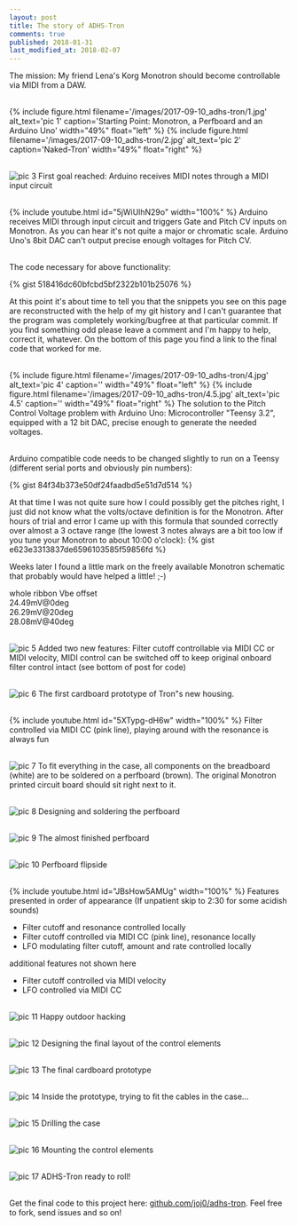 ```yaml
---
layout: post
title: The story of ADHS-Tron
comments: true
published: 2018-01-31
last_modified_at: 2018-02-07
---
```


The mission: My friend Lena&#39;s Korg Monotron should become controllable via MIDI from a DAW. <br>

<br>

<div class="clearfix">
{% include figure.html filename='/images/2017-09-10_adhs-tron/1.jpg' alt_text='pic 1' caption='Starting Point: Monotron, a Perfboard and an Arduino Uno' width="49%" float="left" %}
{% include figure.html filename='/images/2017-09-10_adhs-tron/2.jpg' alt_text='pic 2' caption='Naked-Tron' width="49%" float="right" %}
</div>
<br>

![pic 3](/images/2017-09-10_adhs-tron/3.jpg)
First goal reached: Arduino receives MIDI notes through a MIDI input circuit
<br><br>

{% include youtube.html id="5jWiUlhN29o" width="100%" %}
Arduino receives MIDI through input circuit and triggers Gate and Pitch CV inputs on Monotron. As you can hear it&#39;s not quite a major or chromatic scale. Arduino Uno&#39;s 8bit DAC can&#39;t output precise enough voltages for Pitch CV.
<br><br>

The code necessary for above functionality:
<!--<script src="http://gist-it.appspot.com/https://github.com/JOJ0/ADHS-Tron/blob/0d57429476b3d251b1390e9532fc67db75ba6be8/hyperactron.ino"></script>-->
<!--<script src="https://gist.github.com/JOJ0/518416dc60bfcbd5bf2322b101b25076.js"></script>-->
{% gist 518416dc60bfcbd5bf2322b101b25076 %}

At this point it's about time to tell you that the snippets you see on this page are reconstructed with the help of my git history and I can't guarantee that the program was completely working/bugfree at that particular commit. If you find something odd please leave a comment and I'm happy to help, correct it, whatever. On the bottom of this page you find a link to the final code that worked for me.
<br><br>

{% include figure.html filename='/images/2017-09-10_adhs-tron/4.jpg' alt_text='pic 4' caption='' width="49%" float="left" %}
{% include figure.html filename='/images/2017-09-10_adhs-tron/4.5.jpg' alt_text='pic 4.5' caption='' width="49%" float="right" %}
The solution to the Pitch Control Voltage problem with Arduino Uno: Microcontroller &#34;Teensy 3.2&#34;, equipped with a 12 bit DAC, precise enough to generate the needed voltages.
<br><br>

Arduino compatible code needs to be changed slightly to run on a Teensy (different serial ports and obviously pin numbers):
<!--<script src="http://gist-it.appspot.com/https://github.com/JOJ0/ADHS-Tron/blob/1ae1e123f3df8902e356ed3d87fe8f05327972fd/hyperactron.ino?slice=1:23"></script>-->
{% gist 84f34b373e50df24faadbd5e51d7d514 %}

At that time I was not quite sure how I could possibly get the pitches right, I just did not know what the volts/octave definition is for the Monotron. After hours of trial and error I came up with this formula that sounded correctly over almost a 3 octave range (the lowest 3 notes always are a bit too low if you tune your Monotron to about 10:00 o'clock):
{% gist e623e3313837de6596103585f59856fd %}

Weeks later I found a little mark on the freely available Monotron schematic that probably would have helped a little! ;-)

whole ribbon Vbe offset<br>
24.49mV@0deg<br>
26.29mV@20deg<br>
28.08mV@40deg<br>
<br>


![pic 5](/images/2017-09-10_adhs-tron/5.jpg)
Added two new features: Filter cutoff controllable via MIDI CC or MIDI velocity, MIDI control can be switched off to keep original onboard filter control intact (see bottom of post for code)
<br><br>

![pic 6](/images/2017-09-10_adhs-tron/6.jpg)
The first cardboard prototype of Tron&#34;s new housing.
<br><br>

{% include youtube.html id="5XTypg-dH6w" width="100%" %}
Filter controlled via MIDI CC (pink line), playing around with the resonance is always fun
<br><br>

![pic 7](/images/2017-09-10_adhs-tron/7.jpg)
To fit everything in the case, all components on the breadboard (white) are to be soldered on a perfboard (brown). The original Monotron printed circuit board should sit right next to it.
<br><br>

![pic 8](/images/2017-09-10_adhs-tron/8.jpg)
Designing and soldering the perfboard
<br><br>

![pic 9](/images/2017-09-10_adhs-tron/9.jpg)
The almost finished perfboard
<br><br>

![pic 10](/images/2017-09-10_adhs-tron/10.jpg)
Perfboard flipside
<br><br>

{% include youtube.html id="JBsHow5AMUg" width="100%" %}
Features presented in order of appearance (If unpatient skip to 2:30 for some acidish sounds)
* Filter cutoff and resonance controlled locally
* Filter cutoff controlled via MIDI CC (pink line), resonance locally
* LFO modulating filter cutoff, amount and rate controlled locally

additional features not shown here
* Filter cutoff controlled via MIDI velocity
* LFO controlled via MIDI CC
<br><br>

![pic 11](/images/2017-09-10_adhs-tron/11.jpg)
Happy outdoor hacking
<br><br>

![pic 12](/images/2017-09-10_adhs-tron/12.jpg)
Designing the final layout of the control elements
<br><br>

![pic 13](/images/2017-09-10_adhs-tron/13.jpg)
The final cardboard prototype
<br><br>

![pic 14](/images/2017-09-10_adhs-tron/14.jpg)
Inside the prototype, trying to fit the cables in the case...
<br><br>

![pic 15](/images/2017-09-10_adhs-tron/15.jpg)
Drilling the case
<br><br>

![pic 16](/images/2017-09-10_adhs-tron/16.jpg)
Mounting the control elements
<br><br>

![pic 17](/images/2017-09-10_adhs-tron/17.jpg)
ADHS-Tron ready to roll!
<br><br>

Get the final code to this project here: [github.com/joj0/adhs-tron](https://github.com/joj0/adhs-tron). Feel free to fork, send issues and so on!
<br><br>
